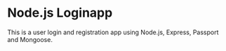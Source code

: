 # Node.js Loginapp

This is a user login and registration app using Node.js, Express, Passport and Mongoose.